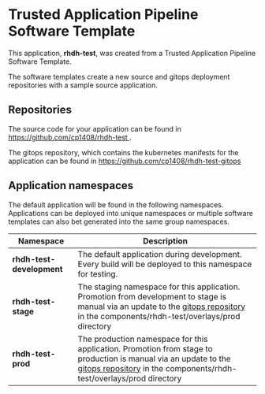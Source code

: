 # Trusted Application Pipeline Software Template

This application, **rhdh-test**, was created from a Trusted Application Pipeline Software Template.

The software templates create a new source and gitops deployment repositories with a sample source application. 

## Repositories

The source code for your application can be found in [https://github.com/cp1408/rhdh-test ](https://github.com/cp1408/rhdh-test ).
 
The gitops repository, which contains the kubernetes manifests for the application can be found in 
[https://github.com/cp1408/rhdh-test-gitops ](https://github.com/cp1408/rhdh-test-gitops ) 

## Application namespaces 

The default application will be found in the following namespaces. Applications can be deployed into unique namespaces or multiple software templates can also bet generated into the same group namespaces.  

|  Namespace   |  Description   |  
| -------- | -------- |   
| **rhdh-test-development** | The default application during development. Every build will be deployed to this namespace for testing. | 
| **rhdh-test-stage** | The staging namespace for this application. Promotion from development to stage is manual via an update to the [gitops repository](https://github.com/cp1408/rhdh-test-gitops ) in the components/rhdh-test/overlays/prod directory |  
| **rhdh-test-prod** | The production namespace for this application. Promotion from stage to production is manual via an update to the [gitops repository](https://github.com/cp1408/rhdh-test-gitops ) in the components/rhdh-test/overlays/prod directory | 